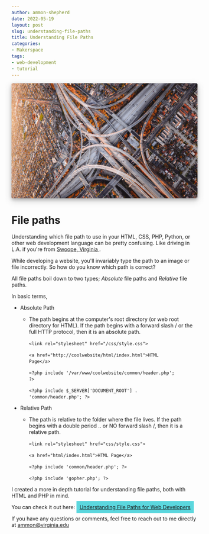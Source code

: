 ```yaml
---
author: ammon-shepherd
date: 2022-05-19
layout: post
slug: understanding-file-paths 
title: Understanding File Paths 
categories:
- Makerspace
tags:
- web-development
- tutorial
---
```

<style>
  img {
    box-shadow: 0 4px 8px 0 rgba(0, 0, 0, 0.2), 0 6px 20px 0 rgba(0, 0, 0, 0.19);
    border-radius: 4px;
  }
  .big-link {
    background-color:#5BD7DE !important;
    padding: .6em;
    line-height: 1em;
  }
  .big-link:hover {
    background-color: #141e3c !important;
    color: #fff;
  }
</style>

![Photo by Denys Nevozhai on Unsplash](/assets/post-media/paths/denys-nevozhai-k5w21D7PgMk-unsplash.jpg)

# File paths
Understanding which file path to use in your HTML, CSS, PHP, Python, or other web development language can be pretty confusing. Like driving in L.A. if you're from [ Swoope, Virginia ](https://en.wikipedia.org/wiki/Swoope%2C_Virginia). 

While developing a website, you'll invariably type the path to an image or file incorrectly. So how do you know which path is correct?

All file paths boil down to two types; *Absolute* file paths and *Relative* file paths.

In basic terms, 


- Absolute Path
  - The path begins at the computer's root directory (or web root directory for HTML). If the path begins with a forward slash / or the full HTTP protocol, then it is an absolute path.

      <code>&lt;link rel="stylesheet" href="/css/style.css"></code>

      <code>&lt;a href="http://coolwebsite/html/index.html">HTML Page&lt;/a></code>

      <code>&lt;?php include '/var/www/coolwebsite/common/header.php'; ?></code>

      <code>&lt;?php include $_SERVER['DOCUMENT_ROOT'] . 'common/header.php'; ?></code>

- Relative Path
  - The path is relative to the folder where the file lives. If the path begins with a double period .. or NO forward slash /, then it is a relative path.

      <code>&lt;link rel="stylesheet" href="css/style.css"></code>

      <code>&lt;a href="html/index.html">HTML Page&lt;/a></code>

      <code>&lt;?php include 'common/header.php'; ?></code>

      <code>&lt;?php include 'gopher.php'; ?></code>

I created a more in depth tutorial for understanding file paths, both with HTML and PHP in mind.

You can check it out here: <a class="big-link" href="https://ammonshepherd.github.io/understanding-file-paths/">Understanding File Paths for Web Developers</a>


If you have any questions or comments, feel free to reach out to me directly at <a href="mailto:ammon@virginia.edu">ammon@virginia.edu</a>